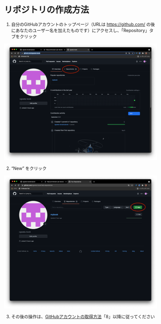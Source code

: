 #  リポジトリの作成方法

1. 自分のGitHubアカウントのトップページ（URLは https://github.com/ の後にあなたのユーザー名を加えたものです）にアクセスし、「Repository」タブをクリック

![ ](images/advance-preparation/how-to-create-a-repository/fig-1.png)

2. “New” をクリック

![ ](images/advance-preparation/how-to-create-a-repository/fig-2.png)

3. その後の操作は、[GitHubアカウントの取得方法](/ja/advance-preparation/get-an-account)「8」以降に従ってください
